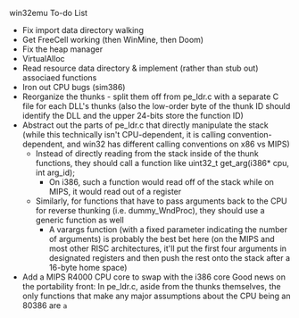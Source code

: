 win32emu To-do List
- Fix import data directory walking
- Get FreeCell working (then WinMine, then Doom)
- Fix the heap manager
- VirtualAlloc
- Read resource data directory & implement (rather than stub out) associaed functions
- Iron out CPU bugs (sim386)
- Reorganize the thunks - split them off from pe_ldr.c with a separate C file for each DLL's thunks (also the low-order byte of the thunk ID should identify the DLL and the upper 24-bits store the function ID)
- Abstract out the parts of pe_ldr.c that directly manipulate the stack (while this technically isn't CPU-dependent, it is calling convention-dependent, and win32 has different calling conventions on x86 vs MIPS)
  - Instead of directly reading from the stack inside of the thunk functions, they should call a function like uint32_t get_arg(i386* cpu, int arg_id);
    - On i386, such a function would read off of the stack while on MIPS, it would read out of a register
  - Similarly, for functions that have to pass arguments back to the CPU for reverse thunking (i.e. dummy_WndProc), they should use a generic function as well
    - A varargs function (with a fixed parameter indicating the number of arguments) is probably the best bet here (on the MIPS and most other RISC architectures, it'll put the first four arguments in designated registers and then push the rest onto the stack after a 16-byte home space)
- Add a MIPS R4000 CPU core to swap with the i386 core
Good news on the portability front: In pe_ldr.c, aside from the thunks themselves, the only functions that make any major assumptions about the CPU being an 80386 are ``a``
